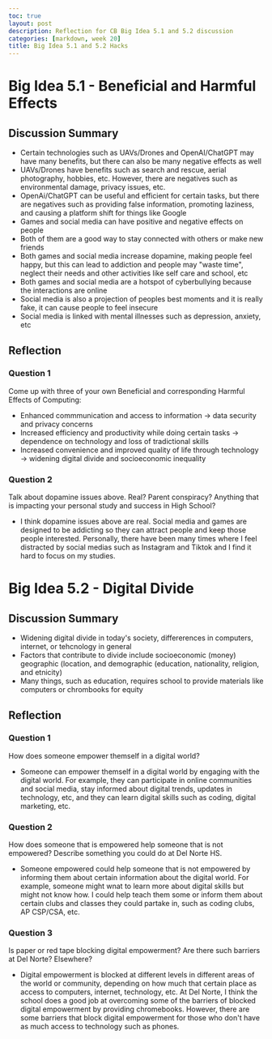 ```yaml
---
toc: true
layout: post
description: Reflection for CB Big Idea 5.1 and 5.2 discussion
categories: [markdown, week 20]
title: Big Idea 5.1 and 5.2 Hacks
---
```

# Big Idea 5.1 - Beneficial and Harmful Effects
## Discussion Summary
- Certain technologies such as UAVs/Drones and OpenAI/ChatGPT may have many benefits, but there can also be many negative effects as well
- UAVs/Drones have benefits such as search and rescue, aerial photography, hobbies, etc. However, there are negatives such as environmental damage, privacy issues, etc.
- OpenAi/ChatGPT can be useful and efficient for certain tasks, but there are negatives such as providing false information, promoting laziness, and causing a platform shift for things like Google
- Games and social media can have positive and negative effects on people
- Both of them are a good way to stay connected with others or make new friends
- Both games and social media increase dopamine, making people feel happy, but this can lead to addiction and people may "waste time", neglect their needs and other activities like self care and school, etc
- Both games and social media are a hotspot of cyberbullying because the interactions are online
- Social media is also a projection of peoples best moments and it is really fake, it can cause people to feel insecure
- Social media is linked with mental illnesses such as depression, anxiety, etc

## Reflection
### Question 1
Come up with three of your own Beneficial and corresponding Harmful Effects of Computing: 
- Enhanced commmunication and access to information -> data security and privacy concerns
- Increased efficiency and productivity while doing certain tasks -> dependence on technology and loss of tradictional skills
- Increased convenience and improved quality of life through technology -> widening digital divide and socioeconomic inequality

### Question 2
Talk about dopamine issues above. Real? Parent conspiracy? Anything that is impacting your personal study and success in High School?
- I think dopamine issues above are real. Social media and games are designed to be addicting so they can attract people and keep those people interested. Personally, there have been many times where I feel distracted by social medias such as Instagram and Tiktok and I find it hard to focus on my studies. 

# Big Idea 5.2 - Digital Divide
## Discussion Summary
- Widening digital divide in today's society, differerences in computers, internet, or tehcnology in general
- Factors that contribute to divide include socioeconomic (money) geographic (location, and demographic (education, nationality, religion, and etnicity)
- Many things, such as education, requires school to provide materials like computers or chrombooks for equity

## Reflection
### Question 1
How does someone empower themself in a digital world?
- Someone can empower themself in a digital world by engaging with the digital world. For example, they can participate in online communities and social media, stay informed about digital trends, updates in technology, etc, and they can learn digital skills such as coding, digital marketing, etc.

### Question 2
How does someone that is empowered help someone that is not empowered? Describe something you could do at Del Norte HS.
- Someone empowered could help someone that is not empowered by informing them about certain information about the digital world. For example, someone might wnat to learn more about digital skills but might not know how. I could help teach them some or inform them about certain clubs and classes they could partake in, such as coding clubs, AP CSP/CSA, etc. 

### Question 3
Is paper or red tape blocking digital empowerment? Are there such barriers at Del Norte? Elsewhere?
- Digital empowerment is blocked at different levels in different areas of the world or community, depending on how much that certain place as access to computers, internet, technology, etc. At Del Norte, I think the school does a good job at overcoming some of the barriers of blocked digital empowerment by providing chromebooks. However, there are some barriers that block digital empowerment for those who don't have as much access to technology such as phones. 
